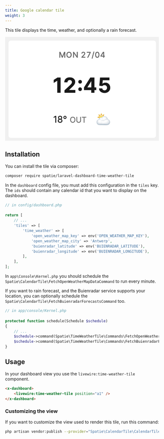 ```yaml
---
title: Google calendar tile
weight: 3
---
```


This tile displays the time, weather, and optionally a rain forecast.

![screenshot](../../docs/images/time-weather.png)

## Installation

You can install the tile via composer:

```bash
composer require spatie/laravel-dashboard-time-weather-tile
```

In the `dashboard` config file, you must add this configuration in the `tiles` key. The `ids` should contain any calendar id that you want to display on the dashboard.

```php
// in config/dashboard.php

return [
    // ...
    'tiles' => [
        'time_weather' => [
            'open_weather_map_key' => env('OPEN_WEATHER_MAP_KEY'),
            'open_weather_map_city' => 'Antwerp',
            'buienradar_latitude' => env('BUIENRADAR_LATITUDE'),
            'buienradar_longitude' => env('BUIENRADAR_LONGITUDE'),
        ],
    ],
];
```

In `app\Console\Kernel.php` you should schedule the `Spatie\CalendarTile\FetchOpenWeatherMapDataCommand` to run every minute. 

If you want to rain forecast, and the Buienradar service supports your location, you can optionally schedule the `Spatie\CalendarTile\FetchBuienradarForecastsCommand` too.

```php
// in app/console/Kernel.php

protected function schedule(Schedule $schedule)
{
    // ...
    $schedule->command(Spatie\TimeWeatherTile\Commands\FetchOpenWeatherMapDataCommand::class)->everyMinute();
    $schedule->command(Spatie\TimeWeatherTile\Commands\FetchBuienradarForecastsCommand::class)->everyMinute();
}
```

## Usage

In your dashboard view you use the `livewire:time-weather-tile` component.

```html
<x-dashboard>
    <livewire:time-weather-tile position="a1" />
</x-dashboard>
```

### Customizing the view

If you want to customize the view used to render this tile, run this command:

```bash
php artisan vendor:publish --provider="Spatie\CalendarTile\CalendarTileServiceProvider" --tag="dashboard-calendar-tile-views"
```
